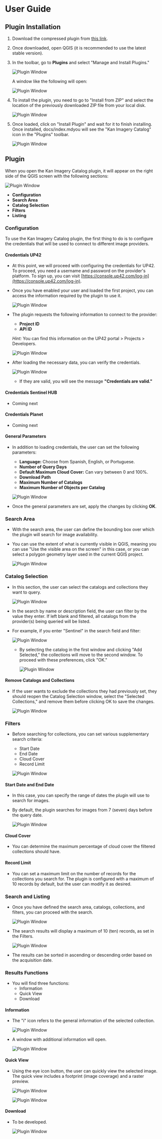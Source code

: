 # User Guide

## Plugin Installation
1. Download the compressed plugin from [this link](https://github.com/Kan-T-IT/QGIS-KICa-Doc).
2. Once downloaded, open QGIS (it is recommended to use the latest stable version).
3. In the toolbar, go to **Plugins** and select "Manage and Install Plugins."

   ![Plugin Window](./image/manage_plugins.png)

   A window like the following will open:

   ![Plugin Window](./image/plugins.png)

4. To install the plugin, you need to go to "Install from ZIP" and select the location of the previously downloaded ZIP file from your local disk.

   ![Plugin Window](./image/install_zip.png)

5. Once loaded, click on "Install Plugin" and wait for it to finish installing. Once installed, docs/index.mdyou will see the "Kan Imagery Catalog" icon in the "Plugins" toolbar.

   ![Plugin Window](./image/installed_plugin.png)

## Plugin
When you open the Kan Imagery Catalog plugin, it will appear on the right side of the QGIS screen with the following sections:

   ![Plugin Window](./image/plugin.png)

- **Configuration**
- **Search Area**
- **Catalog Selection**
- **Filters**
- **Listing**

### Configuration
To use the Kan Imagery Catalog plugin, the first thing to do is to configure the credentials that will be used to connect to different image providers.

#### Credentials UP42
- At this point, we will proceed with configuring the credentials for UP42. To proceed, you need a username and password on the provider's platform. To sign up, you can visit [https://console.up42.com/log-in](https://console.up42.com/log-in).
- Once you have enabled your user and loaded the first project, you can access the information required by the plugin to use it.

   ![Plugin Window](./image/up42.png)

- The plugin requests the following information to connect to the provider:
  - **Project ID**
  - **API ID**

  *Hint:* You can find this information on the UP42 portal > Projects > Developers.

   ![Plugin Window](./image/up42_hint.png)

- After loading the necessary data, you can verify the credentials.

   ![Plugin Window](./image/up42_valid_credentials.png)

  - If they are valid, you will see the message **"Credentials are valid."**

#### Credentials Sentinel HUB
- Coming next

#### Credentials Planet
- Coming next

#### General Parameters
- In addition to loading credentials, the user can set the following parameters:
  - **Language:** Choose from Spanish, English, or Portuguese.
  - **Number of Query Days**
  - **Default Maximum Cloud Cover:** Can vary between 0 and 100%.
  - **Download Path**
  - **Maximum Number of Catalogs**
  - **Maximum Number of Objects per Catalog**

  ![Plugin Window](./image/conf_app.png)

- Once the general parameters are set, apply the changes by clicking **OK**.

### Search Area
- With the search area, the user can define the bounding box over which the plugin will search for image availability.

- You can use the extent of what is currently visible in QGIS, meaning you can use "Use the visible area on the screen" in this case, or you can select a polygon geometry layer used in the current QGIS project.

  ![Plugin Window](./image/search.png)

### Catalog Selection
- In this section, the user can select the catalogs and collections they want to query.

  ![Plugin Window](./image/catalog_selection.png)

- In the search by name or description field, the user can filter by the value they enter. If left blank and filtered, all catalogs from the provider(s) being queried will be listed.
- For example, if you enter "Sentinel" in the search field and filter:

  ![Plugin Window](./image/up42_sentinel_search.png)

  - By selecting the catalog in the first window and clicking "Add Selected," the collections will move to the second window. To proceed with these preferences, click "OK."
  
    ![Plugin Window](./image/up42_accept_search.png)

#### Remove Catalogs and Collections
- If the user wants to exclude the collections they had previously set, they should reopen the Catalog Selection window, select the "Selected Collections," and remove them before clicking OK to save the changes.

  ![Plugin Window](./image/delete_catalog.png)

### Filters
- Before searching for collections, you can set various supplementary search criteria:
  - Start Date
  - End Date
  - Cloud Cover
  - Record Limit

  ![Plugin Window](./image/filters.png)

#### Start Date and End Date
- In this case, you can specify the range of dates the plugin will use to search for images.
- By default, the plugin searches for images from 7 (seven) days before the query date.

  ![Plugin Window](./image/date_filter.png)

#### Cloud Cover
- You can determine the maximum percentage of cloud cover the filtered collections should have.

#### Record Limit
- You can set a maximum limit on the number of records for the collections you search for. The plugin is configured with a maximum of 10 records by default, but the user can modify it as desired.

### Search and Listing
- Once you have defined the search area, catalogs, collections, and filters, you can proceed with the search.

  ![Plugin Window](./image/search_list.png)

- The search results will display a maximum of 10 (ten) records, as set in the Filters.

  ![Plugin Window](./image/result.png)

- The results can be sorted in ascending or descending order based on the acquisition date.

### Results Functions
- You will find three functions:
  - Information
  - Quick View
  - Download

#### Information
- The "i" icon refers to the general information of the selected collection.

  ![Plugin Window](./image/result_info.png)

- A window with additional information will open.

  ![Plugin Window](./image/info.png)

#### Quick View
- Using the eye icon button, the user can quickly view the selected image. The quick view includes a footprint (image coverage) and a raster preview.

  ![Plugin Window](./image/result_quick_view.png)

  ![Plugin Window](./image/result_quick_view_answer.png)

#### Download
- To be developed.

  ![Plugin Window](./image/results_download.png)
